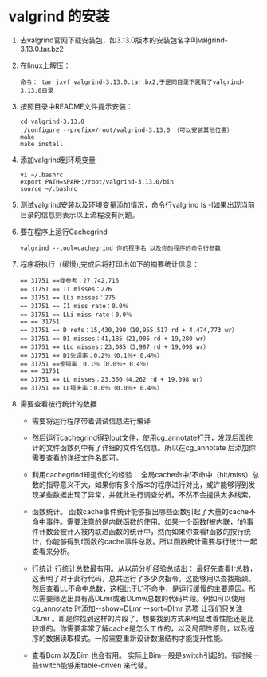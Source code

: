 # valgrind 的安装

1. 去valgrind官网下载安装包，如3.13.0版本的安装包名字叫valgrind-3.13.0.tar.bz2

2. 在linux上解压：

   ```
   命令： tar jxvf valgrind-3.13.0.tar.bx2,于是同目录下就有了valgrind-3.13.0目录
   ```

3. 按照目录中README文件提示安装：

   ```
   cd valgrind-3.13.0
   ./configure --prefix=/root/valgrind-3.13.0 （可以安装其他位置）
   make
   make install
   ```

4. 添加valgrind到环境变量

   ```
   vi ~/.bashrc
   export PATH=$PARH:/root/valgrind-3.13.0/bin
   source ~/.bashrc
   ```

5. 测试valgrind安装以及环境变量添加情况，命令行valgrind ls -l如果出现当前目录的信息则表示以上流程没有问题。

6. 要在程序上运行Cachegrind

   ```
   valgrind --tool=cachegrind 你的程序名 以及你的程序的命令行参数
   ```

7. 程序将执行（缓慢),完成后将打印出如下的摘要统计信息：

   ```
   == 31751 ==我参考：27,742,716
   == 31751 == I1 misses：276
   == 31751 == LLi misses：275
   == 31751 == I1 miss rate：0.0％
   == 31751 == LLi miss rate：0.0％
   == == 31751
   == 31751 == D refs：15,430,290（10,955,517 rd + 4,474,773 wr）
   == 31751 == D1 misses：41,185（21,905 rd + 19,280 wr）
   == 31751 == LLd misses：23,085（3,987 rd + 19,098 wr）
   == 31751 == D1失误率：0.2％（0.1％+ 0.4％）
   == 31751 ==差错率：0.1％（0.0％+ 0.4％）
   == == 31751
   == 31751 == LL misses：23,360（4,262 rd + 19,098 wr）
   == 31751 == LL错失率：0.0％（0.0％+ 0.4％）
   ```

8. 需要查看按行统计的数据

   - 需要将运行程序带着调试信息进行编译
   - 然后运行cachegrind得到out文件，使用cg_annotate打开，发现后面统计的文件函数列中有了详细的文件名信息。所以在cg_annotate 后添加你需要查看的详细文件名即可。

   - 利用cachegrind知道优化的经验：
     全局cache命中/不命中（hit/miss）总数的指导意义不大，如果你有多个版本的程序进行对比，或许能够得到发现某些数据出现了异常，并就此进行调查分析。不然不会提供太多线索。
   - 函数统计。
       函数cache事件统计能够指出哪些函数引起了大量的cache不命中事件。需要注意的是内联函数的使用。如果一个函数f被内联，f的事件计数会被计入被内联进函数的统计中，然而如果你查看f函数的按行统计，你能够得到f函数的cache事件总数。所以函数统计需要与行统计一起查看来分析。
   - 行统计
       行统计总数最有用。从以前分析经验总结出：
       最好先查看Ir总数，这表明了对于此行代码，总共运行了多少次指令。这能够用以查找瓶颈。
       然后查看LL不命中总数，这相比于L1不命中，是运行缓慢的主要原因。所以需要筛选出具有高DLmr或者DLmw总数的代码片段。例如可以使用cg_annotate 时添加--show=DLmr --sort=Dlmr 选项 让我们只关注DLmr 。即是你找到这样的片段了，想要找到方式来明显改善性能还是比较难的。你需要非常了解cache是怎么工作的，以及局部性原则，以及程序的数据读取模式。一般需要重新设计数据结构才能提升性能。
   - 查看Bcm 以及Bim 也会有用。
       实际上Bim一般是switch引起的。有时候一些switch能够用table-driven 来代替。